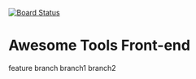 [![Board Status](https://dev.azure.com/johanines/4a84b8c8-7240-4a05-bec6-fb7ca6b184a1/fc6794cc-233e-4591-ad90-259a2b44f707/_apis/work/boardbadge/bcaa525c-ee6b-4130-99bb-db0122e6c33e)](https://dev.azure.com/johanines/4a84b8c8-7240-4a05-bec6-fb7ca6b184a1/_boards/board/t/fc6794cc-233e-4591-ad90-259a2b44f707/Microsoft.RequirementCategory)
# Awesome Tools Front-end


feature branch
branch1
branch2